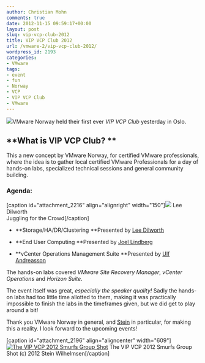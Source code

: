 ```yaml
---
author: Christian Mohn
comments: true
date: 2012-11-15 09:59:17+00:00
layout: post
slug: vip-vcp-club-2012
title: VIP VCP Club 2012
url: /vmware-2/vip-vcp-club-2012/
wordpress_id: 2193
categories:
- VMware
tags:
- event
- fun
- Norway
- VCP
- VIP VCP Club
- VMware
---
```


![](http://vninja.net/wordpress/wp-content/uploads/2012/11/VMware-VIP-Club-300x67.jpg)VMware Norway held their first ever _VIP VCP Club_ yesterday in Oslo.


## **What is VIP VCP Club? **


This a new concept by VMware Norway, for certified VMware professionals, where the idea is to gather local certified VMware Professionals for a day of hands-on labs, specialized technical sessions and general community building.


### Agenda:


[caption id="attachment_2216" align="alignright" width="150"][![](http://vninja.net/wordpress/wp-content/uploads/2012/11/Lee1-150x150.jpg)](http://vninja.net/wordpress/wp-content/uploads/2012/11/Lee1.jpg) Lee Dilworth   
Juggling for the Crowd[/caption]



	
  * **Storage/HA/DR/Clustering
**Presented by [Lee Dilworth](http://twitter.com/leedilworth)

	
  * **End User Computing
**Presented by [Joel Lindberg](http://twitter.com/viewgeek)

	
  * **vCenter Operations Management Suite
**Presented by [Ulf Andreasson](http://twitter.com/sn00fy)


The hands-on labs covered _VMware Site Recovery Manager_, _vCenter Operations_ and _Horizon Suite_.

The event itself was great, _especially the speaker quality!_ Sadly the hands-on labs had too little time allotted to them, making it was practically impossible to finish the labs in the timeframes given, but we did get to play around a bit!

Thank you VMware Norway in general, and [Stein](http://twitter.com/zztony) in particular, for making this a reality. I look forward to the upcoming events!

[caption id="attachment_2196" align="aligncenter" width="609"][![The VIP VCP 2012 Smurfs Group Shot](http://vninja.net/wordpress/wp-content/uploads/2012/11/VIPVCPClub2012.png)](http://vninja.net/wordpress/wp-content/uploads/2012/11/VIPVCPClub2012.png) The VIP VCP 2012 Smurfs Group Shot (c) 2012 Stein Wilhelmsen[/caption]




